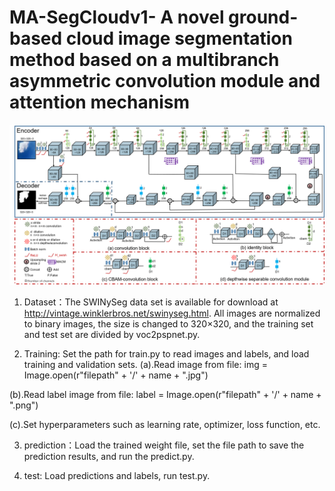 # MA-SegCloudv1- A novel ground-based cloud image segmentation method based on a multibranch asymmetric convolution module and attention mechanism
![image](https://github.com/LiwenZhang1/MA-SegCloudv1-/blob/master/Figure1.png)

1. Dataset：The SWINySeg data set is available for download at http://vintage.winklerbros.net/swinyseg.html. All images are normalized to binary images, the size is changed to 320×320, and the training set and test set are divided by voc2pspnet.py.

2. Training: Set the path for train.py to read images and labels, and load training and validation sets.
(a).Read image from file: img = Image.open(r"filepath" + '/' + name + ".jpg")

(b).Read label image from file: label = Image.open(r"filepath" + '/' + name + ".png")

(c).Set hyperparameters such as learning rate, optimizer, loss function, etc.

3. prediction：Load the trained weight file, set the file path to save the prediction results, and run the predict.py.

4. test: Load predictions and labels, run test.py.
